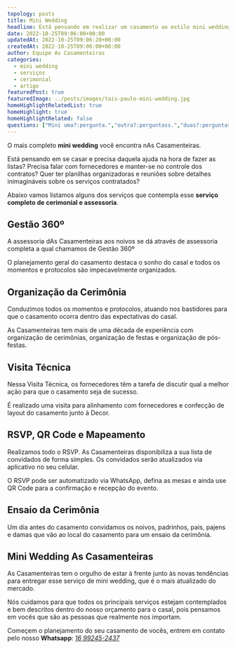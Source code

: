 ```yaml
---
topology: posts
title: Mini Wedding
headline: Está pensando em realizar um casamento ao estilo mini wedding? As Casamenteiras tem o serviço perfeito para você.
date: 2022-10-25T09:06:00+00:00
updatedAt: 2022-10-25T09:06:20+00:00
createdAt: 2022-10-25T09:06:00+00:00
author: Equipe As Casamenteiras
categories:
  - mini wedding
  - serviços
  - cerimonial
  - artigo
featuredPost: true
featuredImage: ../posts/images/tais-paulo-mini-wedding.jpg
homeHighlightRelatedList: true
homeHighlight: true
homeHighlightRelated: false
questions: ["Mini uma?:pergunta.","outra?:perguntass.","duas?:perguntas","novas:perguntas"]
---
```


O mais completo **mini wedding** você encontra nAs Casamenteiras.

Está pensando em se casar e precisa daquela ajuda na hora de fazer as listas? Precisa falar com fornecedores e manter-se no controle dos contratos? Quer ter planilhas organizadoras e reuniões sobre detalhes inimagináveis sobre os serviços contratados?

Abaixo vamos listamos alguns dos serviços que contempla esse **serviço completo de cerimonial e assessoria**.

## Gestão 360º

A assessoria dAs Casamenteiras aos noivos se dá através de assessoria completa a qual chamamos de Gestão 360º

O planejamento geral do casamento destaca o sonho do casal e todos os momentos e protocolos são impecavelmente organizados.

## Organização da Cerimônia

Conduzimos todos os momentos e protocolos, atuando nos bastidores para que o casamento ocorra dentro das expectativas do casal.

As Casamenteiras tem mais de uma década de experiência com organização de cerimônias, organização de festas e organização de pós-festas.

## Visita Técnica

Nessa Visita Técnica, os fornecedores têm a tarefa de discutir qual a melhor ação para que o casamento seja de sucesso.

É realizado uma visita para alinhamento com fornecedores e confecção de layout do casamento junto à Decor.

## RSVP, QR Code e Mapeamento

Realizamos todo o RSVP. As Casamenteiras disponibiliza a sua lista de convidados de forma simples. Os convidados serão atualizados via aplicativo no seu celular.

O RSVP pode ser automatizado via WhatsApp, defina as mesas e ainda use QR Code para a confirmação e recepção do evento.

## Ensaio da Cerimônia

Um dia antes do casamento convidamos os noivos, padrinhos, pais, pajens e damas que vão ao local do casamento para um ensaio da cerimônia.

## Mini Wedding As Casamenteiras

As Casamenteiras tem o orgulho de estar à frente junto às novas tendências para entregar esse serviço de mini wedding, que é o mais atualizado do mercado.

Nós cuidamos para que todos os principais serviços estejam contemplados e bem descritos dentro do nosso orçamento para o casal, pois pensamos em vocês que são as pessoas que realmente nos importam.

Começem o planejamento do seu casamento de vocês, entrem em contato pelo nosso **Whatsapp**: [_16 99245-2437_](https://web.whatsapp.com/send?phone=5516992452437)

